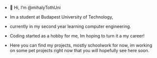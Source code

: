 - 👋 Hi, I’m @mihalyTothUni
- Im a student at Budapest University of Technology,
- currently in my second year learning computer engineering.
- Coding started as a hobby for me, Im hoping to turn it a my career!

- Here you can find my projects, mostly schoolwork for now, im working on some pet projects right now that you will hopefully see here soon.

